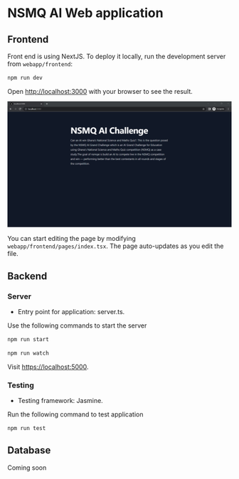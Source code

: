 # NSMQ AI Web application

## Frontend
Front end is using NextJS. To deploy it locally, run the development server from `webapp/frontend`:

```bash
npm run dev
```

Open [http://localhost:3000](http://localhost:3000) with your browser to see the result.

![homepage](./frontend/public/homepage.png)

You can start editing the page by modifying `webapp/frontend/pages/index.tsx`. The page auto-updates as you edit the file.

## Backend

### Server

- Entry point for application: server.ts.

Use the following commands to start the server

```bash
npm run start
```

```bash
npm run watch
```
 
Visit <https://localhost:5000>.

### Testing

- Testing framework: Jasmine. 

Run the following command to test application

```bash
npm run test
``` 

## Database
Coming soon
